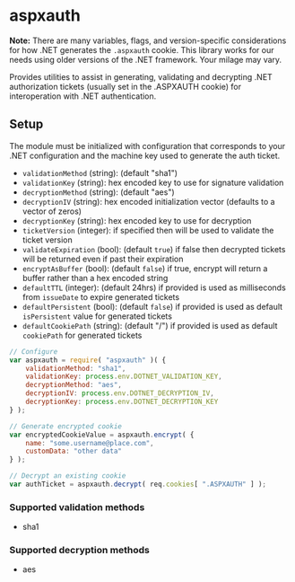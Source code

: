 # aspxauth

**Note:** There are many variables, flags, and version-specific considerations for how .NET generates the `.aspxauth` cookie. This library works for our needs using older versions of the .NET framework. Your milage may vary.

Provides utilities to assist in generating, validating and decrypting .NET authorization tickets (usually set in the .ASPXAUTH cookie) for interoperation with .NET authentication.

## Setup

The module must be initialized with configuration that corresponds to your .NET configuration and the machine key used to generate the auth ticket.

- `validationMethod` (string): (default "sha1")
- `validationKey` (string): hex encoded key to use for signature validation
- `decryptionMethod` (string): (default "aes")
- `decryptionIV` (string): hex encoded initialization vector (defaults to a vector of zeros)
- `decryptionKey` (string): hex encoded key to use for decryption
- `ticketVersion` (integer): if specified then will be used to validate the ticket version
- `validateExpiration` (bool): (default `true`) if false then decrypted tickets will be returned even if past their expiration
- `encryptAsBuffer` (bool): (default `false`) if true, encrypt will return a buffer rather than a hex encoded string
- `defaultTTL` (integer): (default 24hrs) if provided is used as milliseconds from `issueDate` to expire generated tickets
- `defaultPersistent` (bool): (default `false`) if provided is used as default `isPersistent` value for generated tickets
- `defaultCookiePath` (string): (default "/") if provided is used as default `cookiePath` for generated tickets


```js
// Configure
var aspxauth = require( "aspxauth" )( {
    validationMethod: "sha1",
    validationKey: process.env.DOTNET_VALIDATION_KEY,
    decryptionMethod: "aes",
    decryptionIV: process.env.DOTNET_DECRYPTION_IV,
    decryptionKey: process.env.DOTNET_DECRYPTION_KEY
} );

// Generate encrypted cookie
var encryptedCookieValue = aspxauth.encrypt( {
    name: "some.username@place.com",
    customData: "other data"
} );

// Decrypt an existing cookie
var authTicket = aspxauth.decrypt( req.cookies[ ".ASPXAUTH" ] );
```

### Supported validation methods

- sha1

### Supported decryption methods

- aes

